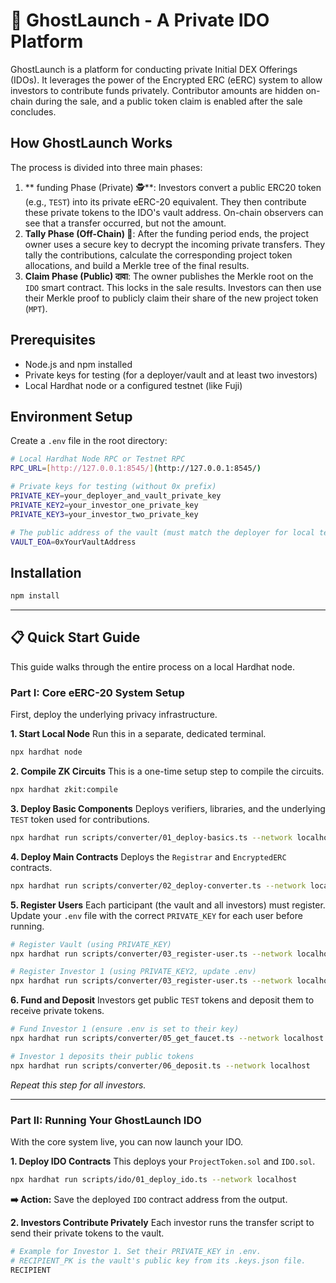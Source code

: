 # 👻 GhostLaunch - A Private IDO Platform

GhostLaunch is a platform for conducting private Initial DEX Offerings (IDOs). It leverages the power of the Encrypted ERC (eERC) system to allow investors to contribute funds privately. Contributor amounts are hidden on-chain during the sale, and a public token claim is enabled after the sale concludes.

## How GhostLaunch Works

The process is divided into three main phases:

1.  ** funding Phase (Private) 🕵️**: Investors convert a public ERC20 token (e.g., `TEST`) into its private eERC-20 equivalent. They then contribute these private tokens to the IDO's vault address. On-chain observers can see that a transfer occurred, but not the amount.
2.  **Tally Phase (Off-Chain) 🧮**: After the funding period ends, the project owner uses a secure key to decrypt the incoming private transfers. They tally the contributions, calculate the corresponding project token allocations, and build a Merkle tree of the final results.
3.  **Claim Phase (Public)  दावा**: The owner publishes the Merkle root on the `IDO` smart contract. This locks in the sale results. Investors can then use their Merkle proof to publicly claim their share of the new project token (`MPT`).

## Prerequisites

* Node.js and npm installed
* Private keys for testing (for a deployer/vault and at least two investors)
* Local Hardhat node or a configured testnet (like Fuji)

## Environment Setup

Create a `.env` file in the root directory:

```bash
# Local Hardhat Node RPC or Testnet RPC
RPC_URL=[http://127.0.0.1:8545/](http://127.0.0.1:8545/)

# Private keys for testing (without 0x prefix)
PRIVATE_KEY=your_deployer_and_vault_private_key
PRIVATE_KEY2=your_investor_one_private_key
PRIVATE_KEY3=your_investor_two_private_key

# The public address of the vault (must match the deployer for local testing)
VAULT_EOA=0xYourVaultAddress
```

## Installation

```bash
npm install
```

---

## 📋 Quick Start Guide

This guide walks through the entire process on a local Hardhat node.

### Part I: Core eERC-20 System Setup

First, deploy the underlying privacy infrastructure.

**1. Start Local Node**
Run this in a separate, dedicated terminal.
```bash
npx hardhat node
```

**2. Compile ZK Circuits**
This is a one-time setup step to compile the circuits.
```bash
npx hardhat zkit:compile
```

**3. Deploy Basic Components**
Deploys verifiers, libraries, and the underlying `TEST` token used for contributions.
```bash
npx hardhat run scripts/converter/01_deploy-basics.ts --network localhost
```

**4. Deploy Main Contracts**
Deploys the `Registrar` and `EncryptedERC` contracts.
```bash
npx hardhat run scripts/converter/02_deploy-converter.ts --network localhost
```

**5. Register Users**
Each participant (the vault and all investors) must register. Update your `.env` file with the correct `PRIVATE_KEY` for each user before running.
```bash
# Register Vault (using PRIVATE_KEY)
npx hardhat run scripts/converter/03_register-user.ts --network localhost

# Register Investor 1 (using PRIVATE_KEY2, update .env)
npx hardhat run scripts/converter/03_register-user.ts --network localhost
```

**6. Fund and Deposit**
Investors get public `TEST` tokens and deposit them to receive private tokens.
```bash
# Fund Investor 1 (ensure .env is set to their key)
npx hardhat run scripts/converter/05_get_faucet.ts --network localhost

# Investor 1 deposits their public tokens
npx hardhat run scripts/converter/06_deposit.ts --network localhost
```
*Repeat this step for all investors.*

---

### Part II: Running Your GhostLaunch IDO

With the core system live, you can now launch your IDO.

**1. Deploy IDO Contracts**
This deploys your `ProjectToken.sol` and `IDO.sol`.
```bash
npx hardhat run scripts/ido/01_deploy_ido.ts --network localhost
```
**➡️ Action:** Save the deployed `IDO` contract address from the output.

**2. Investors Contribute Privately**
Each investor runs the transfer script to send their private tokens to the vault.
```bash
# Example for Investor 1. Set their PRIVATE_KEY in .env.
# RECIPIENT_PK is the vault's public key from its .keys.json file.
RECIPIENT
